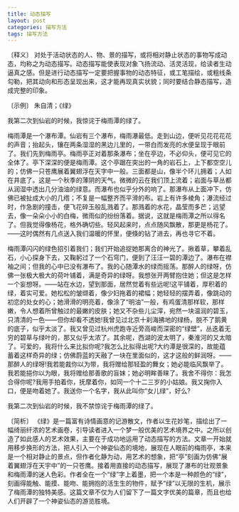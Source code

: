 ```yaml
---
title: 动态描写
layout: post
categories: 描写方法
tags: 描写方法
---
```


〔释义〕 对处于活动状态的人、物、景的描写，或将相对静止状态的事物写成动态，均称之为动态描写。动态描写能使表现对象飞扬流动、活灵活现，给读者生动逼真之感。但是进行动态描写一定要把握事物的动态特征，或工笔描绘，或粗线条勾勒，把其动向和形态呈现出来，这才能再现真实状貌；同时要结合静态描写，造成完整的印象。

〔示例〕 朱自清；《绿》

我第二次到仙岩的时候，我惊诧于梅雨潭的绿了。

梅雨潭是一个瀑布潭。仙岩有三个瀑布，梅雨瀑最低。走到山边，便听见花花花花的声音；抬起头，镶在两条湿湿的黑边儿里的，一带白而发亮的水便呈现于眼前了。我们先到梅雨亭。梅雨亭正对着那条瀑布；坐在亭边，不必仰头，便可见它的全体了。亭下深深的便是梅雨潭。这个亭踞在突出的一角的岩石上，上下都空空儿的；仿佛一只苍鹰展着翼翅浮在天字中一般。三面都是山，像半个环儿拥着；人如在井底了。这是一个秋季的薄阴的天气。微微的云在我们顶上流着；岩面与草丛都从润湿中透出几分油油的绿意。而瀑布也似乎分外的响了。那瀑布从上面冲下，仿佛已被扯成大小的几绺；不复是一幅整齐而平滑的布。岩上有许多棱角；瀑流经过时，作急剧的撞击，便飞花碎玉般乱溅着了。那溅着的水花，晶莹而多芒；远望去，像一朵朵小小的白梅，微雨似的纷纷落着。据说，这就是梅雨潭之所以得名了。但我觉得像杨花，格外确切些。轻风起来时，点点随风飘散，那更是杨花了。——这时偶然有几点送入我们温暖的怀里，便倏的钻了进去，再也寻它不着。

梅雨潭闪闪的绿色招引着我们；我们开始追捉她那离合的神光了。揪着草，攀着乱石，小心探身下去，又鞠躬过了一个石穹门，便到了汪汪一碧的潭边了。瀑布在襟袖之间；但我的心中已没有瀑布了。我的心随潭水的绿而摇荡。那醉人的绿呀，仿佛一张极大极大的荷叶铺着，满是奇异的绿呀。我想张开两臂抱住她；但这是怎样一个妄想呀。——站在水边，望到那面，居然觉着有些远呢!这平铺着，厚积着的绿，着实可爱。她松松的皱缬着，像少妇拖着的裙幅；她轻轻的摆弄着，像跳动的初恋的处女的心；她滑滑的明亮着，像涂了“明油”一般，有鸡蛋清那样软，那样嫩，令人想着所曾触过的最嫩的皮肤；她又不杂些儿尘滓，宛然一块温润的碧玉，只清清的一色——但你却看不透她!我曾见过北京十刹海拂地的绿杨，脱不了鹅黄的底子，似乎太淡了。我又曾见过杭州虎跑寺近旁高峻而深密的“绿壁”，丛迭着无穷的碧草与绿叶的，那又似乎太浓了。其余呢，西湖的波太明了，秦淮河的又太暗了。可爱的，我将什么来比拟你呢?我怎么比拟得出呢?大约潭是很深的，故能蕴蓄着这样奇异的绿；仿佛蔚蓝的天融了一块在里面似的，这才这般的鲜润呀。——那醉人的绿呀!我若能裁你以为带，我将赠给那轻盈的舞女；她必能临风飘举了。我若能挹你以为眼，我将赠给那善歌的盲妹；她必明眸善睐了。我舍不得你：我怎合得你呢?我用手拍着你，抚摩着你，如同一个十二三岁的小姑娘。我又掬你入口，便是吻着她了。我送你一个名字，我从此叫你“女儿绿”，好么?

我第二次到仙岩的时候，我不禁惊诧于梅雨潭的绿了。

〔简析〕 《绿》是一篇富有诗情画意的记游散文，作者以生花妙笔，描绘出了一幅绮丽纤浓的艺术画卷，引导读者进入一个梦一般优美的艺术境界之中。之所以创造了如此感人的艺术效果，主要在于成功地运用了动态描写的方法。文章一开始就用移步换形的方法，把人引入一个神姿仙态的境地，展现在人眼前的梅雨亭，本来是一个相对静止的景点，但作者化静为动，用艺术的想象，把“亭”刻画为仿佛“展着翼翅浮在天宇中”的一只苍鹰。接着用直接的动态描写，展现了瀑布的壮观景象和梅雨潭的迷人色彩。作者全在一个“绿”字上着墨，把一个本是一种颜色的“绿”，刻画得能触、能摸、能吻、能拥抱的活生生的物件，赋予“绿”以无限的生机，展示了梅雨潭的独特美感。这篇文章不仅为人们留下了一篇文字优美的篇章，而且也给人们开辟了一个神姿仙态的游览胜境。 